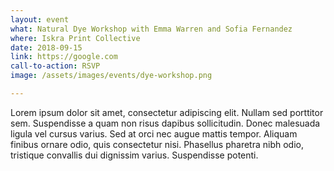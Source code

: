```yaml
---
layout: event
what: Natural Dye Workshop with Emma Warren and Sofia Fernandez
where: Iskra Print Collective
date: 2018-09-15
link: https://google.com
call-to-action: RSVP
image: /assets/images/events/dye-workshop.png

---
```


Lorem ipsum dolor sit amet, consectetur adipiscing elit. Nullam sed porttitor sem. Suspendisse a quam non risus dapibus sollicitudin. Donec malesuada ligula vel cursus varius. Sed at orci nec augue mattis tempor. Aliquam finibus ornare odio, quis consectetur nisi. Phasellus pharetra nibh odio, tristique convallis dui dignissim varius. Suspendisse potenti.